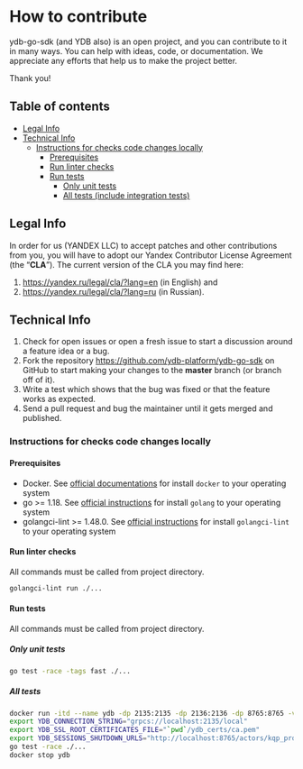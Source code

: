 # How to contribute

ydb-go-sdk (and YDB also) is an open project, and you can contribute to it in many ways. You can help with ideas, code, or documentation. We appreciate any efforts that help us to make the project better.

Thank you!

## Table of contents
  * [Legal Info](#legal-info)
  * [Technical Info](#technical-info)
    * [Instructions for checks code changes locally](#instructions-for-checks-code-changes-locally)
      + [Prerequisites](#prerequisites)
      + [Run linter checks](#run-linter-checks)
      + [Run tests](#run-tests)
        - [Only unit tests](#only-unit-tests)
        - [All tests (include integration tests)](#all-tests)

## Legal Info

In order for us (YANDEX LLC) to accept patches and other contributions from you, you will have to adopt our Yandex Contributor License Agreement (the “**CLA**”). The current version of the CLA you may find here:
1) https://yandex.ru/legal/cla/?lang=en (in English) and
2) https://yandex.ru/legal/cla/?lang=ru (in Russian).

## Technical Info

1. Check for open issues or open a fresh issue to start a discussion around a feature idea or a bug.
2. Fork the repository <https://github.com/ydb-platform/ydb-go-sdk> on GitHub to start making your changes to the **master** branch (or branch off of it).
3. Write a test which shows that the bug was fixed or that the feature works as expected.
4. Send a pull request and bug the maintainer until it gets merged and published.

### Instructions for checks code changes locally

#### Prerequisites

- Docker. See [official documentations](https://docs.docker.com/engine/install/) for install `docker` to your operating system
- go >= 1.18. See [official instructions](https://go.dev/doc/install) for install `golang` to your operating system
- golangci-lint >= 1.48.0. See [official instructions](https://golangci-lint.run/usage/install/) for install `golangci-lint` to your operating system

#### Run linter checks

All commands must be called from project directory.

```sh
golangci-lint run ./...
```

#### Run tests

All commands must be called from project directory.

##### Only unit tests

```sh
go test -race -tags fast ./... 
```

##### All tests

```sh
docker run -itd --name ydb -dp 2135:2135 -dp 2136:2136 -dp 8765:8765 -v `pwd`/ydb_certs:/ydb_certs -e YDB_LOCAL_SURVIVE_RESTART=true -e YDB_USE_IN_MEMORY_PDISKS=true -h localhost ydbplatform/local-ydb:latest
export YDB_CONNECTION_STRING="grpcs://localhost:2135/local"
export YDB_SSL_ROOT_CERTIFICATES_FILE="`pwd`/ydb_certs/ca.pem"
export YDB_SESSIONS_SHUTDOWN_URLS="http://localhost:8765/actors/kqp_proxy?force_shutdown=all"
go test -race ./... 
docker stop ydb
```

